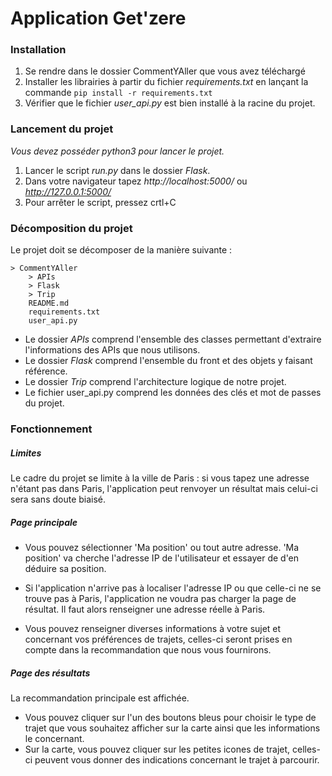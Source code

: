 
# Application Get'zere

### Installation

1. Se rendre dans le dossier CommentYAller que vous avez téléchargé
2. Installer les librairies à partir du fichier _requirements.txt_ en lançant la commande `pip install -r requirements.txt`
3. Vérifier que le fichier _user_api.py_ est bien installé à la racine du projet.

### Lancement du projet

_Vous devez posséder python3 pour lancer le projet._

1. Lancer le script _run.py_ dans le dossier _Flask_.
2. Dans votre navigateur tapez _http://localhost:5000/_ ou _http://127.0.0.1:5000/_
3. Pour arrêter le script, pressez crtl+C

### Décomposition du projet

Le projet doit se décomposer de la manière suivante :
``` text
> CommentYAller
    > APIs
    > Flask
    > Trip
    README.md
    requirements.txt
    user_api.py
```

- Le dossier _APIs_ comprend l'ensemble des classes permettant d'extraire l'informations des APIs que nous utilisons.
- Le dossier _Flask_ comprend l'ensemble du front et des objets y faisant référence.
- Le dossier _Trip_ comprend l'architecture logique de notre projet.
- Le fichier user_api.py comprend les données des clés et mot de passes du projet.

### Fonctionnement

##### Limites

Le cadre du projet se limite à la ville de Paris : si vous tapez une adresse n'étant pas dans Paris, l'application peut renvoyer un résultat mais celui-ci sera sans doute biaisé.

##### Page principale

- Vous pouvez sélectionner 'Ma position' ou tout autre adresse. 'Ma position' va cherche l'adresse IP de l'utilisateur et essayer de d'en déduire sa position.
- Si l'application n'arrive pas à localiser l'adresse IP ou que celle-ci ne se trouve pas à Paris, l'application ne voudra pas charger la page de résultat. Il faut alors renseigner une adresse réelle à Paris.

- Vous pouvez renseigner diverses informations à votre sujet et concernant vos préférences de trajets, celles-ci seront prises en compte dans la recommandation que nous vous fournirons.

##### Page des résultats

La recommandation principale est affichée.
- Vous pouvez cliquer sur l'un des boutons bleus pour choisir le type de trajet que vous souhaitez afficher sur la carte ainsi que les informations le concernant.
- Sur la carte, vous pouvez cliquer sur les petites icones de trajet, celles-ci peuvent vous donner des indications concernant le trajet à parcourir.

